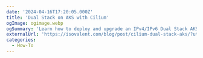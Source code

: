 ```yaml
---
date: '2024-04-16T17:20:05.000Z'
title: 'Dual Stack on AKS with Cilium'
ogImage: ogimage.webp
ogSummary: 'Learn how to deploy and upgrade an IPv4/IPv6 Dual Stack AKS cluster with Cilium as the CNI'
externalUrl: 'https://isovalent.com/blog/post/cilium-dual-stack-aks/?utm_source=website-cilium&utm_medium=referral&utm_campaign=cilium-blog'
categories:
  - How-To
---
```

